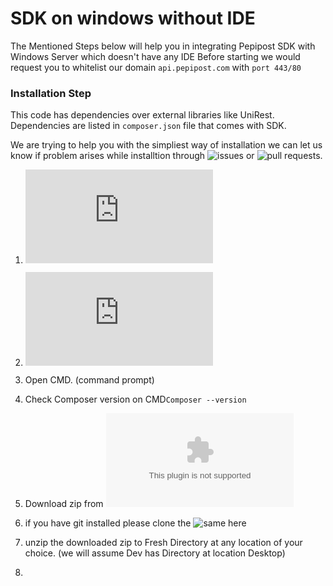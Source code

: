 # SDK on windows without IDE

The Mentioned Steps below will help you in integrating Pepipost SDK with Windows Server which doesn't have any IDE
Before starting we would request you to whitelist our domain ```api.pepipost.com``` with ```port 443/80```  

### Installation Step 

This code has dependencies over external libraries like UniRest.
Dependencies are listed in ```composer.json``` file that comes with SDK.

We are trying to help you with the simpliest way of installation we can let us know if problem arises while installtion through ![issues](https://github.com/hellovikram/pepipost-php/issues) or ![pull requests](https://github.com/hellovikram/pepipost-php/pulls).

1. ![Install Xampp](https://www.apachefriends.org/download.html)
2. ![Install composer](https://getcomposer.org/doc/00-intro.md#installation-windows)


3.  Open CMD. (command prompt)
4.  Check Composer version on CMD```Composer --version``` 
5.  Download zip from ![Pepipost Repository](https://github.com/pepipost/pepipost-sdk-php/archive/master.zip)
6.  if you have git installed please clone the ![same here](https://github.com/pepipost/pepipost-sdk-php.git)
7.  unzip the downloaded zip to Fresh Directory at any location of your choice. (we will assume Dev has Directory at location Desktop)
8.  

